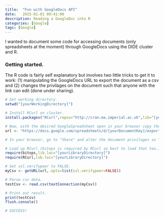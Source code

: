 ```yaml
---
title:  "Fun with GoogleDocs API"
date:   2015-01-01 09:41:00
description: Reading a GoogleDoc into R
categories: [Google]
tags: [Google]
---
```


I wanted to document some code for accessing documents (only spreadsheets at the moment) through GoogleDocs using the DIDE cluster and R.

### Getting started.
The R code is fairly self explanatory but involves two little tricks to get it to work: (1) manipulating the GoogleDocs URL to export the document as a csv and (2) changes the privilages on the document such that anyone with the link can edit (done under sharing).

```R
# Set working directory.
setwd("[yourWorkingDirectory]")

# Install RCurl on cluster.
install.packages("RCurl",repos="http://cran.ma.imperial.ac.uk",lib="[yourLibraryDirectory]")

# Now, with the desired GoogleSpreadsheet open in your browser copy the "Key" (the series of numbers and letters after /d/...) from the URL and insert it where [yourDocumentKey] is.
url <- "https://docs.google.com/spreadsheets/d/[yourDocumentKey]/export?format=csv"

# In your browser, go to "Share" and alter the document privilages so "anyone with a link can view".

# Load up RCurl (bitops is required by RCurl so best to load that too.)
require(bitops,lib.loc="[yourLibraryDirectory]")
require(RCurl,lib.loc="[yourLibraryDirectory]")

# Set ssl.verifypeer to FALSE.
myCsv <- getURL(url,.opts=list(ssl.verifypeer=FALSE))

# Parse csv data.
testCsv <- read.csv(textConnection(myCsv))

# Print out result.
print(testCsv)
flush.console()

# SUCCESS!
```
